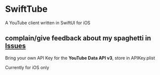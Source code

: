 # SwiftTube
A YouTube client written in SwiftUI for iOS

## complain/give feedback about my spaghetti in [Issues](https://github.com/daggintosh/SwiftTube/issues)

Bring your own API Key for the **YouTube Data API v3**, store in APIKey.plist

Currently for iOS only
